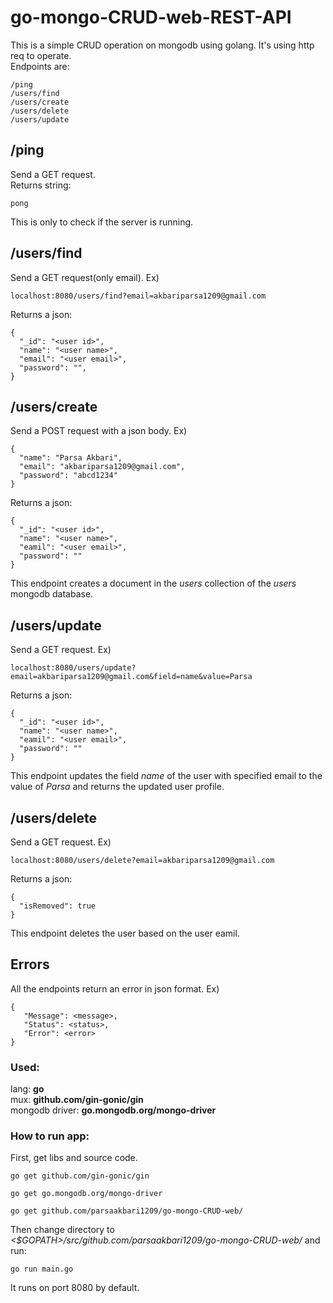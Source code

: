 # go-mongo-CRUD-web-REST-API
This is a simple CRUD operation on mongodb using golang. It's using http req to operate.  
Endpoints are:
```
/ping
/users/find
/users/create
/users/delete
/users/update
```
## /ping  
Send a GET request.  
Returns string:  
```
pong
```
This is only to check if the server is running.
## /users/find  
Send a GET request(only email). Ex)
```
localhost:8080/users/find?email=akbariparsa1209@gmail.com
```
Returns a json:
```
{
  "_id": "<user id>",
  "name": "<user name>",
  "email": "<user email>",
  "password": "",
}
```
## /users/create
Send a POST request with a json body. Ex)
```
{
  "name": "Parsa Akbari",
  "email": "akbariparsa1209@gmail.com",
  "password": "abcd1234"
}
```
Returns a json:  
```
{
  "_id": "<user id>",
  "name": "<user name>",
  "eamil": "<user email>",
  "password": ""
}
```
This endpoint creates a document in the *users* collection of the *users* mongodb database.  
## /users/update  
Send a GET request. Ex)
```
localhost:8080/users/update?email=akbariparsa1209@gmail.com&field=name&value=Parsa
```
Returns a json:
```
{
  "_id": "<user id>",
  "name": "<user name>",
  "eamil": "<user email>",
  "password": ""
}
```
This endpoint updates the field *name* of the user with specified email to the value of *Parsa* and returns the updated user profile.  
## /users/delete
Send a GET request. Ex)
```
localhost:8080/users/delete?email=akbariparsa1209@gmail.com
```
Returns a json:
```
{
  "isRemoved": true
}
```
This endpoint deletes the user based on the user eamil.  
## Errors
All the endpoints return an error in json format. Ex)
```
{
   "Message": <message>,
   "Status": <status>,
   "Error": <error>
}
```
### Used:
lang: **go**  
mux: **github.com/gin-gonic/gin**  
mongodb driver: **go.mongodb.org/mongo-driver**  
### How to run app:
First, get libs and source code.
```
go get github.com/gin-gonic/gin
```
```
go get go.mongodb.org/mongo-driver
```
```
go get github.com/parsaakbari1209/go-mongo-CRUD-web/
```
Then change directory to *<$GOPATH>/src/github.com/parsaakbari1209/go-mongo-CRUD-web/* and run:
```
go run main.go
```
It runs on port 8080 by default.
